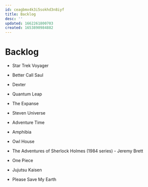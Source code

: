 ```yaml
---
id: ceagbmx4k3i5sokhd3n8iyf
title: Backlog
desc: ''
updated: 1662261800703
created: 1653890984882
---
```


# Backlog

- Star Trek Voyager
- Better Call Saul
- Dexter
- Quantum Leap
- The Expanse

- Steven Universe
- Adventure Time
- Amphibia
- Owl House

- The Adventures of Sherlock Holmes (1984 series) - Jeremy Brett

- One Piece
- Jujutsu Kaisen
- Please Save My Earth
